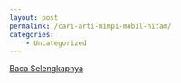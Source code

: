 ```yaml
---
layout: post
permalink: /cari-arti-mimpi-mobil-hitam/
categories:
    - Uncategorized
---
```


[Baca Selengkapnya](/06)